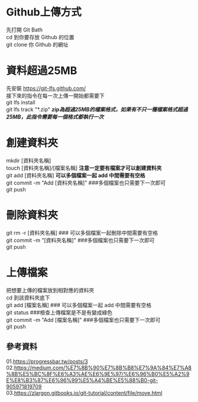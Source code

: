 # Github上傳方式
先打開 Git Bath  
cd 到你要存放 Github 的位置  
git clone 你 Github 的網址  

# 資料超過25MB
先安裝 https://git-lfs.github.com/  
接下來的指令在每一次上傳一開始都需要下  
git lfs install  
git lfs track "*.zip" **_zip為超過25MB的檔案格式，如果有不只一種檔案格式超過25MB，此指令需要每一個格式都執行一次_**   

# 創建資料夾
mkdir [資料夾名稱]  
touch [資料夾名稱]/[檔案名稱]  **注意一定要有檔案才可以創建資料夾**  
git add [資料夾名稱]  **可以多個檔案一起 add 中間需要有空格**  
git commit -m "Add [資料夾名稱]"  ###多個檔案也只需要下一次即可  
git push  

# 刪除資料夾
git rm -r [資料夾名稱]  ### 可以多個檔案一起刪除中間需要有空格  
git commit -m "[資料夾名稱]"  ###多個檔案也只需要下一次即可  
git push  

# 上傳檔案
把想要上傳的檔案放到相對應的資料夾  
cd 到該資料夾底下  
git add [檔案名稱]  ### 可以多個檔案一起 add 中間需要有空格  
git status  ###檢查上傳檔案是不是有變成綠色  
git commit -m "Add [檔案名稱]"  ###多個檔案也只需要下一次即可  
git push  

## 參考資料
01.https://progressbar.tw/posts/3  
02.https://medium.com/%E7%8B%90%E7%8B%B8%E7%9A%84%E7%A8%8B%E5%BC%8F%E6%A3%AE%E6%9E%97/%E6%96%B0%E5%A2%9E%E8%B3%87%E6%96%99%E5%A4%BE%E5%88%B0-git-905971819709  
03.https://zlargon.gitbooks.io/git-tutorial/content/file/move.html  
